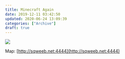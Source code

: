 ```yaml
---
title: Minecraft Again
date: 2019-12-11 03:42:50
updated: 2020-06-24 13:09:39
categories: ["Archive"]
draft: true
---
```


<a href="https://minecraft-mp.com/server-s239994" target="_blank"><img src="https://minecraft-mp.com/banner-239994-5.png" border="0"></a>

Map: [http://sqweeb.net:4444](http://sqweeb.net:4444)